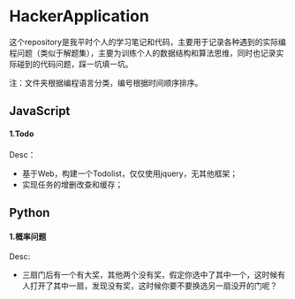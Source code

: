 # HackerApplication

这个repository是我平时个人的学习笔记和代码，主要用于记录各种遇到的实际编程问题（类似于解题集），主要为训练个人的数据结构和算法思维，同时也记录实际碰到的代码问题，踩一坑填一坑。

注：文件夹根据编程语言分类，编号根据时间顺序排序。

## JavaScript

#### 1.Todo

Desc：

* 基于Web，构建一个Todolist，仅仅使用jquery，无其他框架；
* 实现任务的增删改查和缓存；

## Python

#### 1.概率问题

Desc:

* 三扇门后有一个有大奖，其他两个没有奖，假定你选中了其中一个，这时候有人打开了其中一扇，发现没有奖，这时候你要不要换选另一扇没开的门呢？